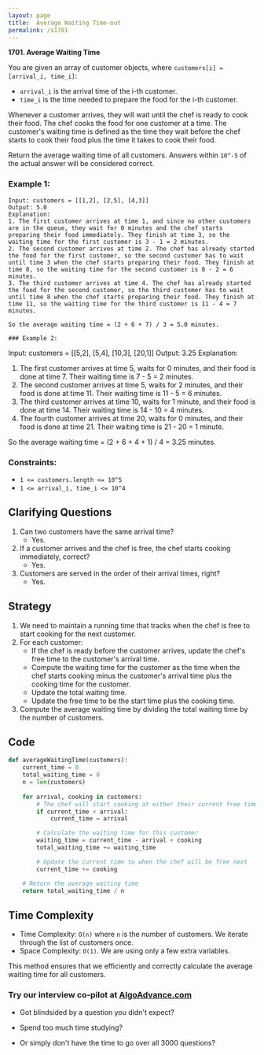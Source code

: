 ```yaml
---
layout: page
title:  Average Waiting Time-out
permalink: /s1701
---
```


**1701. Average Waiting Time**

You are given an array of customer objects, where `customers[i] = [arrival_i, time_i]`:

- `arrival_i` is the arrival time of the i-th customer.
- `time_i` is the time needed to prepare the food for the i-th customer.

Whenever a customer arrives, they will wait until the chef is ready to cook their food. The chef cooks the food for one customer at a time. The customer's waiting time is defined as the time they wait before the chef starts to cook their food plus the time it takes to cook their food.

Return the average waiting time of all customers. Answers within `10^-5` of the actual answer will be considered correct.

### Example 1:
```
Input: customers = [[1,2], [2,5], [4,3]]
Output: 5.0
Explanation:
1. The first customer arrives at time 1, and since no other customers are in the queue, they wait for 0 minutes and the chef starts preparing their food immediately. They finish at time 3, so the waiting time for the first customer is 3 - 1 = 2 minutes.
2. The second customer arrives at time 2. The chef has already started the food for the first customer, so the second customer has to wait until time 3 when the chef starts preparing their food. They finish at time 8, so the waiting time for the second customer is 8 - 2 = 6 minutes.
3. The third customer arrives at time 4. The chef has already started the food for the second customer, so the third customer has to wait until time 8 when the chef starts preparing their food. They finish at time 11, so the waiting time for the third customer is 11 - 4 = 7 minutes.

So the average waiting time = (2 + 6 + 7) / 3 = 5.0 minutes.

### Example 2:
```
Input: customers = [[5,2], [5,4], [10,3], [20,1]]
Output: 3.25
Explanation:
1. The first customer arrives at time 5, waits for 0 minutes, and their food is done at time 7. Their waiting time is 7 - 5 = 2 minutes.
2. The second customer arrives at time 5, waits for 2 minutes, and their food is done at time 11. Their waiting time is 11 - 5 = 6 minutes.
3. The third customer arrives at time 10, waits for 1 minute, and their food is done at time 14. Their waiting time is 14 - 10 = 4 minutes.
4. The fourth customer arrives at time 20, waits for 0 minutes, and their food is done at time 21. Their waiting time is 21 - 20 = 1 minute.

So the average waiting time = (2 + 6 + 4 + 1) / 4 = 3.25 minutes.

### Constraints:
- `1 <= customers.length <= 10^5`
- `1 <= arrival_i, time_i <= 10^4`

## Clarifying Questions

1. Can two customers have the same arrival time?
    - Yes.
2. If a customer arrives and the chef is free, the chef starts cooking immediately, correct?
    - Yes.
3. Customers are served in the order of their arrival times, right?
    - Yes.

## Strategy

1. We need to maintain a running time that tracks when the chef is free to start cooking for the next customer.
2. For each customer:
    - If the chef is ready before the customer arrives, update the chef's free time to the customer's arrival time.
    - Compute the waiting time for the customer as the time when the chef starts cooking minus the customer's arrival time plus the cooking time for the customer.
    - Update the total waiting time.
    - Update the free time to be the start time plus the cooking time.
3. Compute the average waiting time by dividing the total waiting time by the number of customers.

## Code

```python
def averageWaitingTime(customers):
    current_time = 0
    total_waiting_time = 0
    n = len(customers)
    
    for arrival, cooking in customers:
        # The chef will start cooking at either their current free time or the customer's arrival time
        if current_time < arrival:
            current_time = arrival

        # Calculate the waiting time for this customer
        waiting_time = current_time - arrival + cooking
        total_waiting_time += waiting_time

        # Update the current time to when the chef will be free next
        current_time += cooking

    # Return the average waiting time
    return total_waiting_time / n
```

## Time Complexity

- Time Complexity: `O(n)` where `n` is the number of customers. We iterate through the list of customers once.
- Space Complexity: `O(1)`. We are using only a few extra variables.

This method ensures that we efficiently and correctly calculate the average waiting time for all customers.


### Try our interview co-pilot at [AlgoAdvance.com](https://algoAdvance.com)

- Got blindsided by a question you didn't expect?

- Spend too much time studying?

- Or simply don't have the time to go over all 3000 questions?

